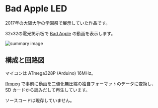 # Bad Apple LED

2017年の大阪大学の学園祭で展示していた作品です。

32x32の電光掲示板で [Bad Apple](https://www.youtube.com/watch?v=FtutLA63Cp8) の動画を表示します。

![summary image](https://github.com/ikorin24/BadAppleLED/blob/master/img/summary.gif)

## 構成と回路図

マイコンは ATmega328P (Arduino) 16MHz。

[ffmpeg](https://ffmpeg.org/) で事前に動画を二値化無圧縮の独自フォーマットのデータに変換し、SD カードから読みだして再生しています。

ソースコードは現存していません。
